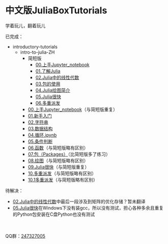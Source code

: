 # 中文版JuliaBoxTutorials

学着玩儿，翻着玩儿

已完成： <br>
- introductory-tutorials
    - intro-to-julia-ZH
        - 简短版
            - [00.上手Jupyter_notebook](./introductory-tutorials/intro-to-julia-ZH/简短版/00.上手Jupyter_notebook.ipynb)
            - [01.了解Julia](./introductory-tutorials/intro-to-julia-ZH/简短版/01.了解Julia.ipynb)
            - [02.Julia中的线性代数](./introductory-tutorials/intro-to-julia-ZH/简短版/02.Julia中的线性代数.ipynb)
            - [03.包的使用](./introductory-tutorials/intro-to-julia-ZH/简短版/03.包的使用.ipynb)
            - [04.Julia绘图简介](./introductory-tutorials/intro-to-julia-ZH/简短版/04.Julia绘图简介.ipynb)
            - [05.Julia很快](./introductory-tutorials/intro-to-julia-ZH/简短版/05.Julia很快.ipynb)
            - [06.多重派发](./introductory-tutorials/intro-to-julia-ZH/简短版/06.多重派发.ipynb)
        - [00.上手Jupyter_notebook](./introductory-tutorials/intro-to-julia-ZH/00.上手Jupyter_notebook.ipynb)（与简短版重复）
        - [01.新手入门](./introductory-tutorials/intro-to-julia-ZH/01.新手入门.ipynb)
        - [02.字符串](./introductory-tutorials/intro-to-julia-ZH/02.字符串.ipynb)
        - [03.数据结构](./introductory-tutorials/intro-to-julia-ZH/03.数据结构.ipynb)
        - [04.循环.ipynb](./introductory-tutorials/intro-to-julia-ZH/04.循环.ipynb.ipynb)
        - [05.条件判断](./introductory-tutorials/intro-to-julia-ZH/05.条件判断.ipynb)
        - [06.函数](./introductory-tutorials/intro-to-julia-ZH/06.函数.ipynb)（与简短版略有区别）
        - [07.包（Packages）](./introductory-tutorials/intro-to-julia-ZH/07.包（Packages）.ipynb)（比简短版多了练习）
        - [08.绘图](./introductory-tutorials/intro-to-julia-ZH/08.绘图.ipynb)（与简短版略有区别）
        - [09.Julia很快](./introductory-tutorials/intro-to-julia-ZH/09.Julia很快.ipynb)（与简短版重复）
        - [10.多重派发](./introductory-tutorials/intro-to-julia-ZH/10.多重派发.ipynb)（与简短版略有区别）
        - [10.1多重派发](./introductory-tutorials/intro-to-julia-ZH/10.1多重派发.ipynb)（与简短版略有区别）



待解决： <br>
- [02.Julia中的线性代数](./introductory-tutorials/intro-to-julia-ZH/简短版/02.Julia中的线性代数.ipynb)中最后一段涉及到矩阵的优化存储？暂未翻译
- [05.Julia很快](./introductory-tutorials/intro-to-julia-ZH/简短版/05.Julia很快.ipynb)在Windows下没有装gcc，所以没有测试，担心各种多余且重复的Python包安装在C盘Python也没有测试


<br><br>
QQ群：[247327005](https://shang.qq.com/wpa/qunwpa?idkey=bf9e68557bea4360bee85980a1cfc67fced4343063b3c430cf6c9d57f14a4229)

